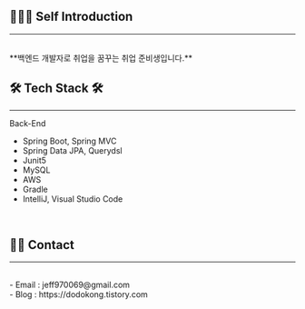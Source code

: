 ## 🧑🏻‍💻 Self Introduction
* * *
<br>
**백엔드 개발자로 취업을 꿈꾸는 취업 준비생입니다.**
<br>


## 🛠️ Tech Stack 🛠️ 
* * *
Back-End 
<br>
- Spring Boot, Spring MVC <br>
- Spring Data JPA, Querydsl <br>
- Junit5 <br>
- MySQL <br>
- AWS <br>
- Gradle <br>
- IntelliJ, Visual Studio Code <br>
<br>


## 👋🏻 Contact
* * *
<br>
- Email : jeff970069@gmail.com <br>
- Blog : https://dodokong.tistory.com <br>






